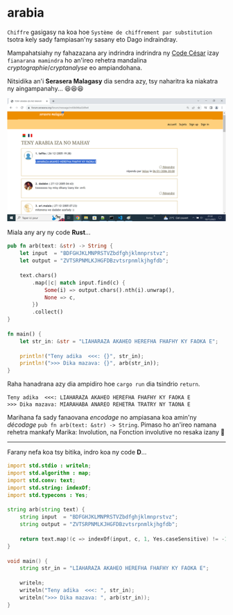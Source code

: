 # arabia

`Chiffre` gasigasy na koa hoe `Système de chiffrement par substitution` tsotra kely sady fampiasan'ny sasany eto Dago indraindray.

Mampahatsiahy ny fahazazana ary indrindra indrindra ny [Code César](https://fr.wikipedia.org/wiki/Chiffrement_par_d%C3%A9calage) izay `fianarana mamindra` ho an'ireo rehetra mandalina *cryptographie*/*cryptanalyse* eo ampiandohana.

Nitsidika an'i **Serasera Malagasy** dia sendra azy, tsy naharitra ka niakatra ny aingampanahy... 😆😆😆

<p align="center"><img src="screenshot.png"></p>

Miala any ary ny code **Rust**...

```rust
pub fn arb(text: &str) -> String {
    let input  = "BDFGHJKLMNPRSTVZbdfghjklmnprstvz";
    let output = "ZVTSRPNMLKJHGFDBzvtsrpnmlkjhgfdb";

    text.chars()
        .map(|c| match input.find(c) {
            Some(i) => output.chars().nth(i).unwrap(),
            None => c,
        })
        .collect()
}

fn main() {
    let str_in: &str = "LIAHARAZA AKAHEO HEREFHA FHAFHY KY FAOKA E";

    println!("Teny adika  <<<: {}", str_in);
    println!(">>> Dika mazava: {}", arb(str_in));
}
```

Raha hanadrana azy dia ampidiro hoe `cargo run` dia tsindrio `return`.

```
Teny adika  <<<: LIAHARAZA AKAHEO HEREFHA FHAFHY KY FAOKA E
>>> Dika mazava: MIARAHABA ANAREO REHETRA TRATRY NY TAONA E
```
Marihana fa sady fanaovana _encodage_ no ampiasana koa amin'ny _décodage_ `pub fn arb(text: &str) -> String`. Pimaso ho an'ireo namana rehetra mankafy Marika: Involution, na Fonction involutive no resaka izany 👀

---

Farany nefa koa tsy bitika, indro koa ny code **D**...

```d
import std.stdio : writeln;
import std.algorithm : map;
import std.conv: text;
import std.string: indexOf;
import std.typecons : Yes;

string arb(string text) {
    string input  = "BDFGHJKLMNPRSTVZbdfghjklmnprstvz";
    string output = "ZVTSRPNMLKJHGFDBzvtsrpnmlkjhgfdb";
	
	return text.map!(c => indexOf(input, c, 1, Yes.caseSensitive) != -1 ? output[indexOf(input, c, 1, Yes.caseSensitive)] : c).text;
}

void main() {
    string str_in = "LIAHARAZA AKAHEO HEREFHA FHAFHY KY FAOKA E";

    writeln;
	writeln("Teny adika  <<<: ", str_in);
    writeln(">>> Dika mazava: ", arb(str_in));
}
```
